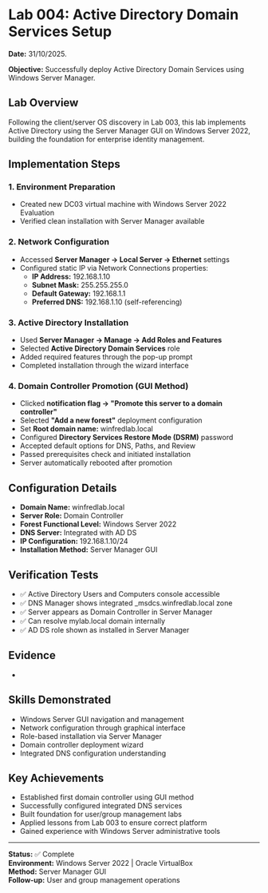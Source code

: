 # Lab 004: Active Directory Domain Services Setup

**Date:** 31/10/2025.

**Objective:** Successfully deploy Active Directory Domain Services using Windows Server Manager.

## Lab Overview
Following the client/server OS discovery in Lab 003, this lab implements Active Directory using the Server Manager GUI on Windows Server 2022, building the foundation for enterprise identity management.

## Implementation Steps

### 1. Environment Preparation
- Created new DC03 virtual machine with Windows Server 2022 Evaluation
- Verified clean installation with Server Manager available

### 2. Network Configuration
- Accessed **Server Manager → Local Server → Ethernet** settings
- Configured static IP via Network Connections properties:
  - **IP Address:** 192.168.1.10
  - **Subnet Mask:** 255.255.255.0
  - **Default Gateway:** 192.168.1.1
  - **Preferred DNS:** 192.168.1.10 (self-referencing)

### 3. Active Directory Installation 
- Used **Server Manager → Manage → Add Roles and Features**
- Selected **Active Directory Domain Services** role
- Added required features through the pop-up prompt
- Completed installation through the wizard interface

### 4. Domain Controller Promotion (GUI Method)
- Clicked **notification flag → "Promote this server to a domain controller"**
- Selected **"Add a new forest"** deployment configuration
- Set **Root domain name:** winfredlab.local
- Configured **Directory Services Restore Mode (DSRM)** password
- Accepted default options for DNS, Paths, and Review
- Passed prerequisites check and initiated installation
- Server automatically rebooted after promotion

## Configuration Details
- **Domain Name:** winfredlab.local
- **Server Role:** Domain Controller
- **Forest Functional Level:** Windows Server 2022
- **DNS Server:** Integrated with AD DS
- **IP Configuration:** 192.168.1.10/24
- **Installation Method:** Server Manager GUI

## Verification Tests
- ✅ Active Directory Users and Computers console accessible
- ✅ DNS Manager shows integrated _msdcs.winfredlab.local zone
- ✅ Server appears as Domain Controller in Server Manager
- ✅ Can resolve mylab.local domain internally
- ✅ AD DS role shown as installed in Server Manager

## Evidence
- 

## Skills Demonstrated
- Windows Server GUI navigation and management
- Network configuration through graphical interface
- Role-based installation via Server Manager
- Domain controller deployment wizard
- Integrated DNS configuration understanding

## Key Achievements
- Established first domain controller using GUI method
- Successfully configured integrated DNS services
- Built foundation for user/group management labs
- Applied lessons from Lab 003 to ensure correct platform
- Gained experience with Windows Server administrative tools

---

**Status:** ✅ Complete  
**Environment:** Windows Server 2022 | Oracle VirtualBox  
**Method:** Server Manager GUI  
**Follow-up:** User and group management operations
